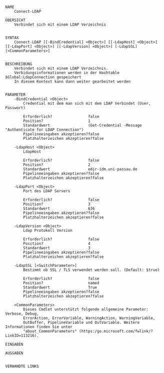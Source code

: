 ﻿```

NAME
    Connect-LDAP
    
ÜBERSICHT
    Verbindet sich mit einem LDAP Verzeichnis
    
    
SYNTAX
    Connect-LDAP [[-BindCredential] <Object>] [[-LdapHost] <Object>] [[-LdapPort] <Object>] [[-LdapVersion] <Object>] [-LdapSSL] [<CommonParameters>]
    
    
BESCHREIBUNG
    Verbindet sich mit einem LDAP Verzeichnis.
    Verbidungsinformationen werden in der Hashtable $Global:LdapConnection gespeichert
    In diesem Kontext kann dann weiter gearbeitet werden
    

PARAMETER
    -BindCredential <Object>
        Credential mit dem man sich mit dem LDAP Verbindet (User, Passwort)
        
        Erforderlich?                false
        Position?                    1
        Standardwert                 (Get-Credential -Message "Authenticate for LDAP Connection")
        Pipelineeingaben akzeptieren?false
        Platzhalterzeichen akzeptieren?false
        
    -LdapHost <Object>
        LdapHost
        
        Erforderlich?                false
        Position?                    2
        Standardwert                 edir-idm.uni-passau.de
        Pipelineeingaben akzeptieren?false
        Platzhalterzeichen akzeptieren?false
        
    -LdapPort <Object>
        Port des LDAP Servers
        
        Erforderlich?                false
        Position?                    3
        Standardwert                 636
        Pipelineeingaben akzeptieren?false
        Platzhalterzeichen akzeptieren?false
        
    -LdapVersion <Object>
        Ldap Protokoll Version
        
        Erforderlich?                false
        Position?                    4
        Standardwert                 3
        Pipelineeingaben akzeptieren?false
        Platzhalterzeichen akzeptieren?false
        
    -LdapSSL [<SwitchParameter>]
        Bestimmt ob SSL / TLS verwendet werden soll. (Default: $true)
        
        Erforderlich?                false
        Position?                    named
        Standardwert                 True
        Pipelineeingaben akzeptieren?false
        Platzhalterzeichen akzeptieren?false
        
    <CommonParameters>
        Dieses Cmdlet unterstützt folgende allgemeine Parameter: Verbose, Debug,
        ErrorAction, ErrorVariable, WarningAction, WarningVariable,
        OutBuffer, PipelineVariable und OutVariable. Weitere Informationen finden Sie unter 
        "about_CommonParameters" (https:/go.microsoft.com/fwlink/?LinkID=113216). 
    
EINGABEN
    
AUSGABEN
    
    
VERWANDTE LINKS



```

